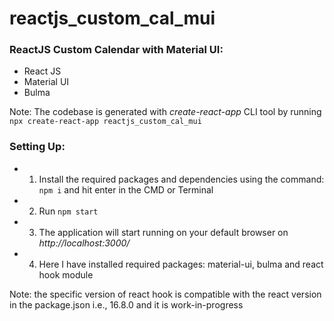 # reactjs_custom_cal_mui
### ReactJS Custom Calendar with Material UI:

* React JS
* Material UI
* Bulma

Note: The codebase is generated with *create-react-app* CLI tool by running ```npx create-react-app reactjs_custom_cal_mui```

### Setting Up:
* 1. Install the required packages and dependencies using the command: ```npm i``` and hit enter in the CMD or Terminal
* 2. Run ```npm start```
* 3. The application will start running on your default browser on *http://localhost:3000/*
* 4. Here I have installed required packages: material-ui, bulma and react hook module

Note: the specific version of react hook is compatible with the react version in the package.json i.e., 16.8.0 and it is work-in-progress 
